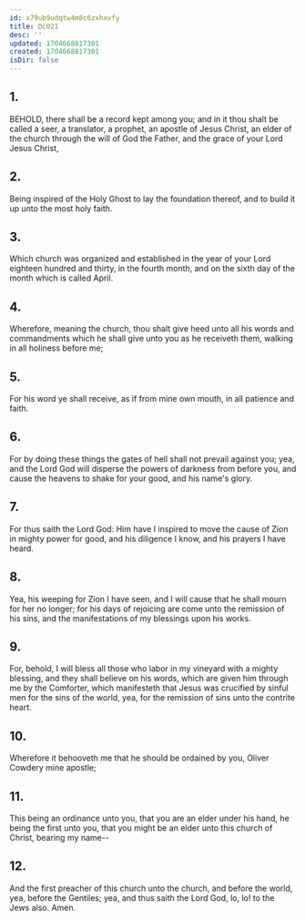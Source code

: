 ```yaml
---
id: x79ub9udqtw4m8c6zxhxvfy
title: Dc021
desc: ''
updated: 1704668817301
created: 1704668817301
isDir: false
---
```

## 1.
BEHOLD, there shall be a record kept among you; and in it thou shalt be called a seer, a translator, a prophet, an apostle of Jesus Christ, an elder of the church through the will of God the Father, and the grace of your Lord Jesus Christ,
## 2.
Being inspired of the Holy Ghost to lay the foundation thereof, and to build it up unto the most holy faith.
## 3.
Which church was organized and established in the year of your Lord eighteen hundred and thirty, in the fourth month, and on the sixth day of the month which is called April.
## 4.
Wherefore, meaning the church, thou shalt give heed unto all his words and commandments which he shall give unto you as he receiveth them, walking in all holiness before me;
## 5.
For his word ye shall receive, as if from mine own mouth, in all patience and faith.
## 6.
For by doing these things the gates of hell shall not prevail against you; yea, and the Lord God will disperse the powers of darkness from before you, and cause the heavens to shake for your good, and his name's glory.
## 7.
For thus saith the Lord God: Him have I inspired to move the cause of Zion in mighty power for good, and his diligence I know, and his prayers I have heard.
## 8.
Yea, his weeping for Zion I have seen, and I will cause that he shall mourn for her no longer; for his days of rejoicing are come unto the remission of his sins, and the manifestations of my blessings upon his works.
## 9.
For, behold, I will bless all those who labor in my vineyard with a mighty blessing, and they shall believe on his words, which are given him through me by the Comforter, which manifesteth that Jesus was crucified by sinful men for the sins of the world, yea, for the remission of sins unto the contrite heart.
## 10.
Wherefore it behooveth me that he should be ordained by you, Oliver Cowdery mine apostle;
## 11.
This being an ordinance unto you, that you are an elder under his hand, he being the first unto you, that you might be an elder unto this church of Christ, bearing my name--
## 12.
And the first preacher of this church unto the church, and before the world, yea, before the Gentiles; yea, and thus saith the Lord God, lo, lo! to the Jews also. Amen.
